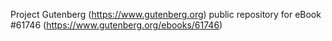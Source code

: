Project Gutenberg (https://www.gutenberg.org) public repository for eBook #61746 (https://www.gutenberg.org/ebooks/61746)
